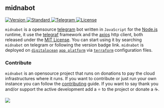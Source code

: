 ## midnabot

<p>
  <a href="https://t.me/midnabot">
    <img src="https://img.shields.io/badge/Version-0.2.2-green.svg?style=for-the-badge" alt="Version">
  </a>
  <a href="https://github.com/standard/standard">
    <img src="https://img.shields.io/badge/Code_style-Standard-green.svg?style=for-the-badge" alt="Standard">
  </a>
  <a href="https://t.me/midnadev">
    <img src="https://img.shields.io/badge/Chat-telegram-blue.svg?style=for-the-badge" alt="Telegram">
  </a>
  <a href="/LICENSE">
    <img src="https://img.shields.io/badge/License-MIT-blue.svg?style=for-the-badge" alt="License">
  </a>
</p>

`midnabot` is a opensource [telegram](https://telegram.org/) bot written in
`JavaScript` for the [Node.js](https://nodejs.org/en/) runtime, it use the
[telegraf](https://github.com/telegraf/telegraf) framework and the
[axios](https://github.com/axios/axios) http client, both released under
the [MIT License](https://en.wikipedia.org/wiki/MIT_License). You can start
using it by searching `midnabot` on telegram or following the version badge
link. `midnabot` is deployed on [`digitalocean`](https://www.digitalocean.com/)
[`app platform`](https://www.digitalocean.com/products/app-platform/) via
[`terraform`](https://www.terraform.io/) configuration files.


### Contribute

`midnabot` is an opensource project that runs on donations to pay the
cloud infrastructures where it runs. If you want to contribute or just
run your own instance you can follow the [contributing](/CONTRIBUTING.md)
guide. If you want to say thank you and/or support the active development
add a :star: to the project or donate a :coffee:.

<a href="https://www.buymeacoffee.com/o0th">
  <img src="https://img.buymeacoffee.com/button-api/?text=Buy me a coffee&emoji=&slug=o0th&button_colour=FFDD00&font_colour=000000&font_family=Cookie&outline_colour=000000&coffee_colour=ffffff">
</a>

